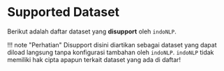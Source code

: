 # Supported Dataset

Berikut adalah daftar dataset yang **disupport** oleh `indoNLP`.

!!! note "Perhatian"
    Disupport disini diartikan sebagai dataset yang dapat diload langsung tanpa konfigurasi tambahan
    oleh `indoNLP`. `indoNLP` tidak memiliki hak cipta apapun terkait dataset yang ada di daftar!
